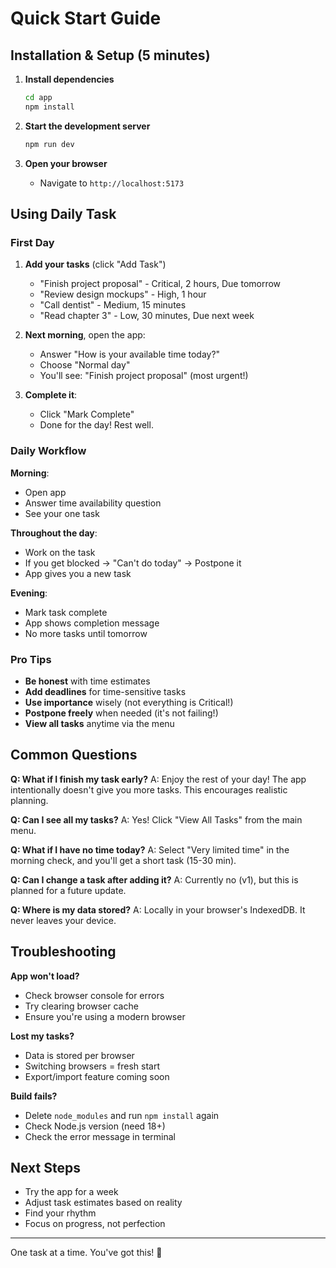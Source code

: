 # Quick Start Guide

## Installation & Setup (5 minutes)

1. **Install dependencies**
   ```bash
   cd app
   npm install
   ```

2. **Start the development server**
   ```bash
   npm run dev
   ```

3. **Open your browser**
   - Navigate to `http://localhost:5173`

## Using Daily Task

### First Day

1. **Add your tasks** (click "Add Task")
   - "Finish project proposal" - Critical, 2 hours, Due tomorrow
   - "Review design mockups" - High, 1 hour
   - "Call dentist" - Medium, 15 minutes
   - "Read chapter 3" - Low, 30 minutes, Due next week

2. **Next morning**, open the app:
   - Answer "How is your available time today?"
   - Choose "Normal day"
   - You'll see: "Finish project proposal" (most urgent!)

3. **Complete it**:
   - Click "Mark Complete"
   - Done for the day! Rest well.

### Daily Workflow

**Morning**:
- Open app
- Answer time availability question
- See your one task

**Throughout the day**:
- Work on the task
- If you get blocked → "Can't do today" → Postpone it
- App gives you a new task

**Evening**:
- Mark task complete
- App shows completion message
- No more tasks until tomorrow

### Pro Tips

- **Be honest** with time estimates
- **Add deadlines** for time-sensitive tasks
- **Use importance** wisely (not everything is Critical!)
- **Postpone freely** when needed (it's not failing!)
- **View all tasks** anytime via the menu

## Common Questions

**Q: What if I finish my task early?**
A: Enjoy the rest of your day! The app intentionally doesn't give you more tasks. This encourages realistic planning.

**Q: Can I see all my tasks?**
A: Yes! Click "View All Tasks" from the main menu.

**Q: What if I have no time today?**
A: Select "Very limited time" in the morning check, and you'll get a short task (15-30 min).

**Q: Can I change a task after adding it?**
A: Currently no (v1), but this is planned for a future update.

**Q: Where is my data stored?**
A: Locally in your browser's IndexedDB. It never leaves your device.

## Troubleshooting

**App won't load?**
- Check browser console for errors
- Try clearing browser cache
- Ensure you're using a modern browser

**Lost my tasks?**
- Data is stored per browser
- Switching browsers = fresh start
- Export/import feature coming soon

**Build fails?**
- Delete `node_modules` and run `npm install` again
- Check Node.js version (need 18+)
- Check the error message in terminal

## Next Steps

- Try the app for a week
- Adjust task estimates based on reality
- Find your rhythm
- Focus on progress, not perfection

---

One task at a time. You've got this! 🎯
